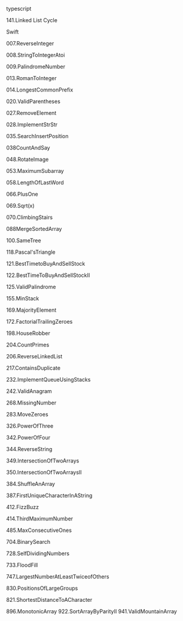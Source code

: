 typescript

141.Linked List Cycle

Swift

007.ReverseInteger

008.StringToIntegerAtoi

009.PalindromeNumber

013.RomanToInteger

014.LongestCommonPrefix

020.ValidParentheses

027.RemoveElement

028.ImplementStrStr

035.SearchInsertPosition

038CountAndSay

048.RotateImage

053.MaximumSubarray

058.LengthOfLastWord

066.PlusOne

069.Sqrt(x)

070.ClimbingStairs

088MergeSortedArray

100.SameTree

118.Pascal'sTriangle

121.BestTimetoBuyAndSellStock

122.BestTimeToBuyAndSellStockII

125.ValidPalindrome

155.MinStack

169.MajorityElement

172.FactorialTrailingZeroes

198.HouseRobber

204.CountPrimes

206.ReverseLinkedList

217.ContainsDuplicate

232.ImplementQueueUsingStacks

242.ValidAnagram

268.MissingNumber

283.MoveZeroes

326.PowerOfThree

342.PowerOfFour

344.ReverseString

349.IntersectionOfTwoArrays

350.IntersectionOfTwoArraysII

384.ShuffleAnArray

387.FirstUniqueCharacterInAString

412.FizzBuzz

414.ThirdMaximumNumber

485.MaxConsecutiveOnes

704.BinarySearch

728.SelfDividingNumbers

733.FloodFill

747.LargestNumberAtLeastTwiceofOthers

830.PositionsOfLargeGroups

821.ShortestDistanceToACharacter

896.MonotonicArray
922.SortArrayByParityII
941.ValidMountainArray
